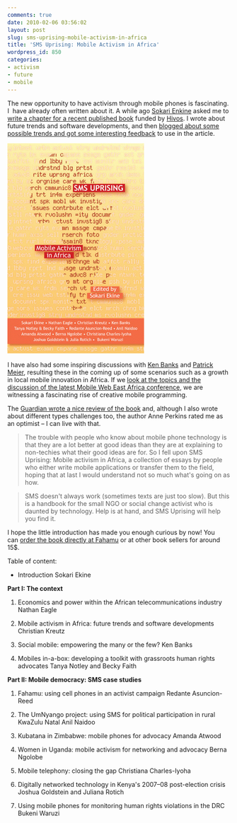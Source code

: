 ```yaml
---
comments: true
date: 2010-02-06 03:56:02
layout: post
slug: sms-uprising-mobile-activism-in-africa
title: 'SMS Uprising: Mobile Activism in Africa'
wordpress_id: 850
categories:
- activism
- future
- mobile
---
```


The new opportunity to have activism through mobile phones is fascinating. I  have already often written about it. A while ago [Sokari Enkine](http://www.blacklooks.org/) asked me to [write a chapter for a recent published book](http://fahamubooks.org/book/?GCOI=90638100577370&fa=sommaire) funded by [Hivos](http://www.hivos.nl/). I wrote about future trends and software developments, and then [blogged about some possible trends and got some interesting feedback](http://www.crisscrossed.net/2008/12/15/future-trends-of-mobile-activism/) to use in the article.


[![](/images/fahamu.gif)]()


I have also had some inspiring discussions with [Ken Banks](http://www.kiwanja.net/) and [Patrick Meier](http://irevolution.wordpress.com/), resulting these in the coming up of some scenarios such as a growth in local mobile innovation in Africa. If we [look at the topics and the discussion of the latest Mobile Web East Africa conference](http://bankelele.blogspot.com/2010/02/mobile-web-east-africa-day-one.html), we are witnessing a fascinating rise of creative mobile programming.

The [Guardian wrote a nice review of the book](http://www.guardian.co.uk/katine/katine-chronicles-blog/2010/feb/02/mobile-phone-sms-uprising) and, although I also wrote about different types challenges too, the author Anne Perkins rated me as an optimist – I can live with that.


> The trouble with people who know about mobile phone technology is that they are a lot better at good ideas than they are at explaining to non-techies what their good ideas are for. So I fell upon SMS Uprising: Mobile activism in Africa, a collection of essays by people who either write mobile applications or transfer them to the field, hoping that at last I would understand not so much what's going on as how.




> SMS doesn't always work (sometimes texts are just too slow). But this is a handbook for the small NGO or social change activist who is daunted by technology. Help is at hand, and SMS Uprising will help you find it.


I hope the little introduction has made you enough curious by now! You can [order the book directly at Fahamu](http://fahamubooks.org/book/?GCOI=90638100577370&fa=sommaire) or at other book sellers for around 15$.

Table of content:



	
  * Introduction
Sokari Ekine




**Part I: The context**








	
  1. Economics and power within the African telecommunications industry
Nathan Eagle

	
  2. Mobile activism in Africa: future trends and software developments
Christian Kreutz

	
  3. Social mobile: empowering the many or the few?
Ken Banks

	
  4. Mobiles in-a-box: developing a toolkit with grassroots human rights advocates
Tanya Notley and Becky Faith







**Part II: Mobile democracy: SMS case studies**








	
  1. Fahamu: using cell phones in an activist campaign
Redante Asuncion-Reed

	
  2. The UmNyango project: using SMS for political participation in rural KwaZulu Natal
Anil Naidoo

	
  3. Kubatana in Zimbabwe: mobile phones for advocacy
Amanda Atwood

	
  4. Women in Uganda: mobile activism for networking and advocacy
Berna Ngolobe

	
  5. Mobile telephony: closing the gap
Christiana Charles-Iyoha

	
  6. Digitally networked technology in Kenya's 2007–08 post-election crisis
Joshua Goldstein and Juliana Rotich

	
  7. Using mobile phones for monitoring human rights violations in the DRC
Bukeni Waruzi



